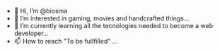- 👋 Hi, I’m @biosma
- 👀 I’m interested in gaming, movies and handcrafted things...
- 🌱 I’m currently learning all the tecnologies needed to become a web developer...
- 📫 How to reach "To be fullfilled" ...

<!---
biosma/biosma is a ✨ special ✨ repository because its `README.md` (this file) appears on your GitHub profile.
You can click the Preview link to take a look at your changes.
--->
